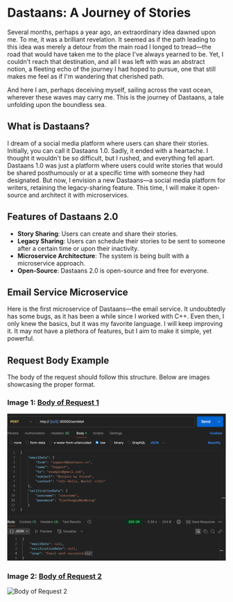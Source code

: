 # Dastaans: A Journey of Stories

Several months, perhaps a year ago, an extraordinary idea dawned upon me. To me, it was a brilliant revelation. It seemed as if the path leading to this idea was merely a detour from the main road I longed to tread—the road that would have taken me to the place I've always yearned to be. Yet, I couldn't reach that destination, and all I was left with was an abstract notion, a fleeting echo of the journey I had hoped to pursue, one that still makes me feel as if I'm wandering that cherished path.

And here I am, perhaps deceiving myself, sailing across the vast ocean, wherever these waves may carry me. This is the journey of Dastaans, a tale unfolding upon the boundless sea.

## What is Dastaans?

I dream of a social media platform where users can share their stories. Initially, you can call it Dastaans 1.0. Sadly, it ended with a heartache. I thought it wouldn't be so difficult, but I rushed, and everything fell apart. Dastaans 1.0 was just a platform where users could write stories that would be shared posthumously or at a specific time with someone they had designated. But now, I envision a new Dastaans—a social media platform for writers, retaining the legacy-sharing feature. This time, I will make it open-source and architect it with microservices.

## Features of Dastaans 2.0

- **Story Sharing**: Users can create and share their stories.
- **Legacy Sharing**: Users can schedule their stories to be sent to someone after a certain time or upon their inactivity.
- **Microservice Architecture**: The system is being built with a microservice approach.
- **Open-Source**: Dastaans 2.0 is open-source and free for everyone.

## Email Service Microservice

Here is the first microservice of Dastaans—the email service. It undoubtedly has some bugs, as it has been a while since I worked with C++. Even then, I only knew the basics, but it was my favorite language. I will keep improving it. It may not have a plethora of features, but I aim to make it simple, yet powerful.

## Request Body Example

The body of the request should follow this structure. Below are images showcasing the proper format.

### Image 1: [Body of Request 1](path/to/image1.jpg)

![Body of Request 1](imgs/image1.png)

### Image 2: [Body of Request 2](path/to/image2.jpg)

![Body of Request 2](imgs/image2.jpg)
